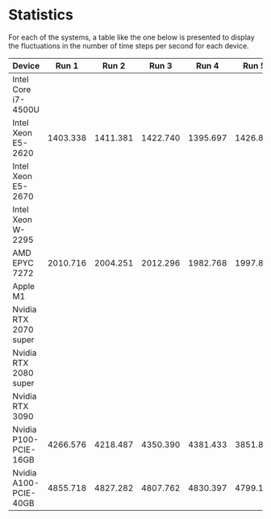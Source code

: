 # Statistics

For each of the systems, a table like the one below is presented to display the fluctuations in the number of time steps per second for each device.


| Device                | Run 1 | Run 2 | Run 3 | Run 4 | Run 5 | Run 6 | Run 7 | Run 8 | Run 9 | Run 10 | Avg.  |
|-----------------------|-------|-------|-------|-------|-------|-------|-------|-------|-------|--------|-------|
| Intel Core i7-4500U   |
| Intel Xeon E5-2620    | 1403.338 | 1411.381 | 1422.740 | 1395.697 | 1426.816 | 1419.730 | 1413.601 | 1425.961 | 1424.609 | 1413.336 | 1415.721 |
| Intel Xeon E5-2670    |
| Intel Xeon W-2295     |
| AMD EPYC 7272         | 2010.716 | 2004.251 | 2012.296 | 1982.768 | 1997.896 | 2010.140 | 2019.116 | 2051.379 | 1996.888 | 2026.653 | 2011.210 | 
| Apple M1              |
| Nvidia RTX 2070 super |
| Nvidia RTX 2080 super | 
| Nvidia RTX 3090       |
| Nvidia P100-PCIE-16GB | 4266.576 | 4218.487 | 4350.390 | 4381.433 | 3851.810 | 4322.629 | 4270.697 | 4210.057 | 4337.492 | 4361.481 | 4257.105 |
| Nvidia A100-PCIE-40GB | 4855.718 | 4827.282 | 4807.762 | 4830.397 | 4799.144 | 4792.640 | 4830.093 | 4854.447 | 4819.962 | 4788.587 | 4820.603 |
